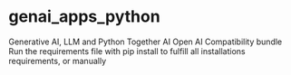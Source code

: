 # genai_apps_python
Generative AI, LLM and Python
Together AI Open AI Compatibility bundle
Run the requirements file with pip install to fulfill all installations requirements, or manually
